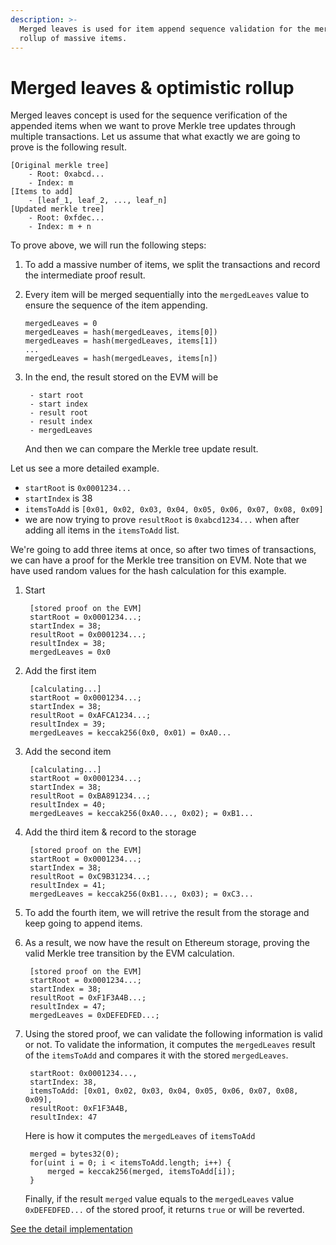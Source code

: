 ```yaml
---
description: >-
  Merged leaves is used for item append sequence validation for the merkle tree
  rollup of massive items.
---
```


# Merged leaves & optimistic rollup

Merged leaves concept is used for the sequence verification of the appended items when we want to prove Merkle tree updates through multiple transactions. Let us assume that what exactly we are going to prove is the following result.

```text
[Original merkle tree]
    - Root: 0xabcd...
    - Index: m
[Items to add]
    - [leaf_1, leaf_2, ..., leaf_n]
[Updated merkle tree]
    - Root: 0xfdec...
    - Index: m + n
```

To prove above, we will run the following steps:

1. To add a massive number of items, we split the transactions and record the intermediate proof result.
2. Every item will be merged sequentially into the `mergedLeaves` value to ensure the sequence of the item appending.

   ```text
   mergedLeaves = 0
   mergedLeaves = hash(mergedLeaves, items[0])
   mergedLeaves = hash(mergedLeaves, items[1])
   ...
   mergedLeaves = hash(mergedLeaves, items[n])
   ```

3. In the end, the result stored on the EVM will be

   ```text
    - start root
    - start index
    - result root
    - result index
    - mergedLeaves
   ```

   And then we can compare the Merkle tree update result.

Let us see a more detailed example.

* `startRoot` is `0x0001234...`
* `startIndex` is 38
* `itemsToAdd` is `[0x01, 0x02, 0x03, 0x04, 0x05, 0x06, 0x07, 0x08, 0x09]`
* we are now trying to prove `resultRoot` is `0xabcd1234...` when after adding all items in the `itemsToAdd` list.

We're going to add three items at once, so after two times of transactions, we can have a proof for the Merkle tree transition on EVM. Note that we have used random values for the hash calculation for this example.

1. Start

   ```text
    [stored proof on the EVM]
    startRoot = 0x0001234...;
    startIndex = 38;
    resultRoot = 0x0001234...;
    resultIndex = 38;
    mergedLeaves = 0x0
   ```

2. Add the first item

   ```text
    [calculating...]
    startRoot = 0x0001234...;
    startIndex = 38;
    resultRoot = 0xAFCA1234...;
    resultIndex = 39;
    mergedLeaves = keccak256(0x0, 0x01) = 0xA0...
   ```

3. Add the second item

   ```text
    [calculating...]
    startRoot = 0x0001234...;
    startIndex = 38;
    resultRoot = 0xBA891234...;
    resultIndex = 40;
    mergedLeaves = keccak256(0xA0..., 0x02); = 0xB1...
   ```

4. Add the third item & record to the storage

   ```text
    [stored proof on the EVM]
    startRoot = 0x0001234...;
    startIndex = 38;
    resultRoot = 0xC9B31234...;
    resultIndex = 41;
    mergedLeaves = keccak256(0xB1..., 0x03); = 0xC3...
   ```

5. To add the fourth item, we will retrive the result from the storage and keep going to append items.
6. As a result, we now have the result on Ethereum storage, proving the valid Merkle tree transition by the EVM calculation.

   ```text
    [stored proof on the EVM]
    startRoot = 0x0001234...;
    startIndex = 38;
    resultRoot = 0xF1F3A4B...;
    resultIndex = 47;
    mergedLeaves = 0xDEFEDFED...;
   ```

7. Using the stored proof, we can validate the following information is valid or not. To validate the information, it computes the `mergedLeaves` result of the `itemsToAdd` and compares it with the stored `mergedLeaves`.

   ```text
    startRoot: 0x0001234...,
    startIndex: 38,
    itemsToAdd: [0x01, 0x02, 0x03, 0x04, 0x05, 0x06, 0x07, 0x08, 0x09],
    resultRoot: 0xF1F3A4B,
    resultIndex: 47
   ```

   Here is how it computes the `mergedLeaves` of `itemsToAdd`

   ```text
    merged = bytes32(0);
    for(uint i = 0; i < itemsToAdd.length; i++) {
        merged = keccak256(merged, itemsToAdd[i]);
    }
   ```

   Finally, if the result `merged` value equals to the `mergedLeaves` value `0xDEFEDFED...` of the stored proof, it returns `true` or will be reverted.

[See the detail implementation](https://github.com/zkopru-network/zkopru/blob/034ad7b41eca2a9fc0d344a5b5a8a4525e904c96/packages/contracts/contracts/libraries/Tree.sol#L155)

